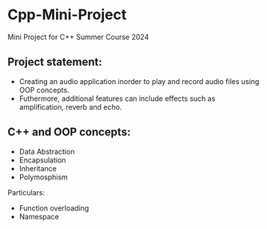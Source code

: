 # Cpp-Mini-Project
Mini Project for C++ Summer Course 2024

## Project statement: 
- Creating an audio application inorder to play and record audio files using OOP concepts.
- Futhermore, additional features can include effects such as amplification, reverb and echo.

## C++ and OOP concepts:
- Data Abstraction
- Encapsulation
- Inheritance
- Polymosphism

Particulars:
- Function overloading
- Namespace
